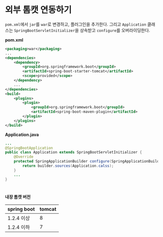 # 외부 톰캣 연동하기

`pom.xml`에서 `jar`를 `war`로 변경하고, 플러그인을 추가한다. 그리고 `Application` 클래스는 `SpringBootServletInitializer`을 상속받고 `configure`를 오버라이딩한다.

**pom.xml**
```xml
<packaging>war</packaging>
...
<dependencies>
    <dependency>
        <groupId>org.springframework.boot</groupId>
        <artifactId>spring-boot-starter-tomcat</artifactId>
        <scope>provided</scope>
    </dependency>
    ...
</dependencies>
<build>
    <plugins>
        <plugin>
            <groupId>org.springframework.boot</groupId>
            <artifactId>spring-boot-maven-plugin</artifactId>
        </plugin>
    </plugins>
</build>
```

**Application.java**
```java
...
@SpringBootApplication
public class Application extends SpringBootServletInitializer {
    @Override
    protected SpringApplicationBuilder configure(SpringApplicationBuilder builder) {
        return builder.sources(Application.calss);
    }
    ...
}
```

# 

**내장 톰캣 버전**

| spring boot | tomcat |
|-------------|--------|
|  1.2.4 이상  |    8   |
|  1.2.4 이하  |    7   |